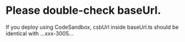 # Please double-check baseUrl.
If you deploy using CodeSandbox, csbUrl inside baseUrl.ts should be identical with ...xxx-3005...
